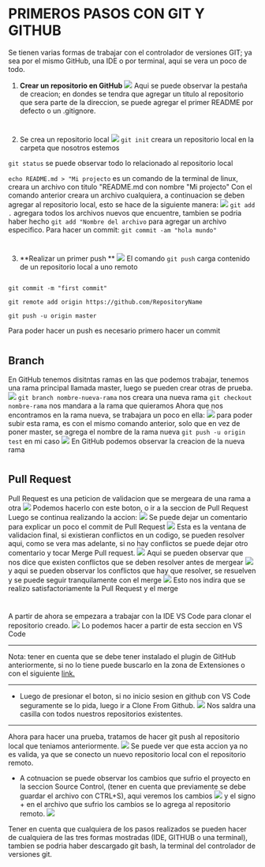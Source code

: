 # **PRIMEROS PASOS CON GIT Y GITHUB**
Se tienen varias formas de trabajar con el controlador de versiones GIT; ya sea por el mismo GitHub, una IDE o por terminal, aqui se vera un poco de todo.
1. **Crear un repositorio en GitHub**
![](https://github.com/galiasmu/LAB-4/blob/master/Pictures/Screenshot%20from%202021-04-09%2000-15-44.png)
Aqui se puede observar la pestaña de creacion; en dondes se tendra que agregar un titulo al repositorio que sera parte de la direccion, se puede agregar el primer README por defecto o un .gitignore.
# 
2. Se crea un repositorio local
![](https://github.com/galiasmu/LAB-4/blob/master/Pictures/Screenshot%20from%202021-04-09%2000-19-42.png)
`git init` creara un repositorio local en la carpeta que nosotros estemos

`git status` se puede observar todo lo relacionado al repositorio local

`echo README.md > "Mi projecto` es un comando de la terminal de linux, creara un archivo con titulo "README.md con nombre "Mi projecto"
Con el comando anterior creara un archivo cualquiera, a continuacion se deben agregar al repositorio local, esto se hace de la siguiente manera:
![](https://github.com/galiasmu/LAB-4/blob/master/Pictures/Screenshot%20from%202021-04-09%2000-21-38.png)
`git add  .` agregara todos los archivos  nuevos que encuentre, tambien se podria haber hecho `git add "Nombre del archivo` para agregar un archivo especifico.
Para hacer un commit: `git commit -am "hola mundo"`
# 
3. **Realizar un primer push **
![](https://github.com/galiasmu/LAB-4/blob/master/Pictures/Screenshot%20from%202021-04-09%2000-24-09.png)
El comando `git push` carga contenido de un repositorio local a uno remoto
```

git commit -m "first commit"

git remote add origin https://github.com/RepositoryName

git push -u origin master
```
Para poder hacer un push es necesario primero hacer un commit
# 
## Branch
En GitHub tenemos disitntas ramas en las que podemos trabajar, tenemos una rama principal llamada master, luego se pueden crear otras de prueba.
![](https://github.com/galiasmu/LAB-4/blob/master/Pictures/Screenshot%20from%202021-04-09%2000-38-27.png)
`git branch nombre-nueva-rama` nos creara una nueva rama
`git checkout nombre-rama` nos mandara a la rama que quieramos
Ahora que nos encontramos en la rama nueva, se trabajara un poco en ella:
![](https://github.com/galiasmu/LAB-4/blob/master/Pictures/Screenshot%20from%202021-04-09%2000-40-59.png)
para poder subir esta rama, es con el mismo comando anterior, solo que en vez de poner master, se agrega  el nombre de la rama nueva `git push -u origin test` en mi caso
![](https://github.com/galiasmu/LAB-4/blob/master/Pictures/Screenshot%20from%202021-04-09%2000-41-36.png)
En GitHub podemos observar la creacion de la nueva rama
# 
## Pull Request
Pull Request es una peticion de validacion que se mergeara de una rama a otra
![](https://github.com/galiasmu/LAB-4/blob/master/Pictures/Screenshot%20from%202021-04-09%2000-42-13.png)
Podemos hacerlo con este boton, o ir a la seccion de Pull Request
Luego se continua realizando la accion:
![](https://github.com/galiasmu/LAB-4/blob/master/Pictures/Screenshot%20from%202021-04-09%2000-42-53.png)
Se puede dejar un comentario para explicar un poco el commit de Pull Request
![](https://github.com/galiasmu/LAB-4/blob/master/Pictures/Screenshot%20from%202021-04-09%2000-43-31.png)
Esta es la ventana de validacion final, si existieran conflictos en un codigo, se pueden resolver aqui, como se vera mas adelante, si no hay conflictos se puede dejar otro comentario y tocar Merge Pull request.
![](https://github.com/galiasmu/LAB-4/blob/master/Pictures/Screenshot%20from%202021-04-09%2001-01-03.png)
Aqui se pueden observar que nos dice que existen conflictos que se deben resolver antes de mergear
![](https://github.com/galiasmu/LAB-4/blob/master/Pictures/Screenshot%20from%202021-04-09%2001-01-19.png)
y aqui se pueden observar los conflictos que hay que resolver, se resuelven y se puede seguir tranquilamente con el merge
![](https://github.com/galiasmu/LAB-4/blob/master/Pictures/Screenshot%20from%202021-04-09%2000-43-52.png)
Esto nos indira que se realizo satisfactoriamente la Pull Request y el merge
# 
A partir de ahora se empezara a trabajar con la IDE VS Code para clonar el repositorio creado.
![](https://github.com/galiasmu/LAB-4/blob/master/Pictures/Screenshot%20from%202021-04-09%2000-48-08.png)
Lo podemos hacer a partir de esta seccion en VS Code 

------------

Nota: tener en cuenta que se debe tener instalado el plugin de GitHub anteriormente, si no lo tiene puede buscarlo en la zona de Extensiones o con el siguiente [link.](https://code.visualstudio.com/docs/editor/githubhttp:// "link.")

------------


- Luego de presionar el boton, si no inicio sesion en github con VS Code seguramente se lo pida,  luego ir a Clone From Github.
![](https://github.com/galiasmu/LAB-4/blob/master/Pictures/Screenshot%20from%202021-04-09%2000-48-34.png)
Nos saldra una casilla con todos nuestros repositorios existentes.

------------

Ahora para hacer una prueba, tratamos de hacer git push al repositorio local que teniamos anteriormente.
![](https://github.com/galiasmu/LAB-4/blob/master/Pictures/Screenshot%20from%202021-04-09%2000-51-44.png)
Se puede ver que esta accion ya no es valida, ya que se conecto un nuevo repositorio local con el repositorio remoto.

- A cotnuacion se puede observar los cambios que sufrio el proyecto en la seccion Source Control, (tener en cuenta que previamente se debe guardar el archivo con CTRL+S), aqui veremos los cambios 
![](https://github.com/galiasmu/LAB-4/blob/master/Pictures/Screenshot%20from%202021-04-09%2000-57-56.png)
y  el signo + en el archivo que sufrio los cambios se lo agrega al repositorio remoto.
![](https://github.com/galiasmu/LAB-4/blob/master/Pictures/Screenshot%20from%202021-04-09%2000-56-08.png)

Tener en cuenta que cualquiera de los pasos realizados se pueden hacer de cualquiera de las tres formas mostradas (IDE, GITHUB  o una terminal), tambien se podria haber descargado git bash, la terminal del controlador de versiones git.

